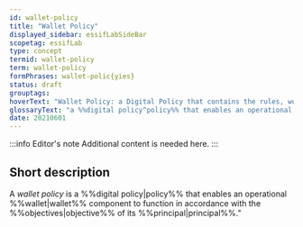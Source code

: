 ```yaml
---
id: wallet-policy
title: "Wallet Policy"
displayed_sidebar: essifLabSideBar
scopetag: essifLab
type: concept
termid: wallet-policy
term: wallet-policy
formPhrases: wallet-polic{yies}
status: draft
grouptags:
hoverText: "Wallet Policy: a Digital Policy that contains the rules, working-instructions, preferences and other guidance for an operational Wallet component to function in accordance with the Objectives of its Principal."
glossaryText: "a %%digital policy^policy%% that enables an operational %%wallet^wallet%% component to function in accordance with the %%objectives^objective%% of its %%principal^principal%%."
date: 20210601
---
```


:::info Editor's note
Additional content is needed here.
:::

## Short description

A *wallet policy* is a %%digital policy|policy%% that enables an operational %%wallet|wallet%% component to function in accordance with the %%objectives|objective%% of its %%principal|principal%%."
